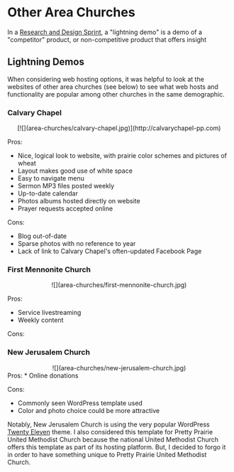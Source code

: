 # Other Area Churches

In a [Research and Design Sprint](research_and_design_sprint.md), a "lightning demo" is a demo of a "competitor" product, or non-competitive product that offers insight

## Lightning Demos

When considering web hosting options, it was helpful to look at the websites of other area churches (see below) to see what web hosts and functionality are popular among other churches in the same demographic. 

### Calvary Chapel

<center>
[![](area-churches/calvary-chapel.jpg)](http://calvarychapel-pp.com)
</center>

Pros:
* Nice, logical look to website, with prairie color schemes and pictures of wheat
* Layout makes good use of white space
* Easy to navigate menu
* Sermon MP3 files posted weekly
* Up-to-date calendar
* Photos albums hosted directly on website
* Prayer requests accepted online

Cons: 
* Blog out-of-date
* Sparse photos with no reference to year
* Lack of link to Calvary Chapel's often-updated Facebook Page

### First Mennonite Church

<center>
![](area-churches/first-mennonite-church.jpg)
</center>

Pros:
* Service livestreaming
* Weekly content

Cons: 

### New Jerusalem Church

<center>
![](area-churches/new-jerusalem-church.jpg)
</center>
Pros:
* Online donations

Cons: 
* Commonly seen WordPress template used
* Color and photo choice could be more attractive
 
Notably, New Jerusalem Church is using the very popular WordPress [Twenty Eleven](https://wordpress.org/themes/twentyeleven) theme. I also considered this template for Pretty Prairie United Methodist Church because the national United Methodist Church offers this template as part of its hosting platform. But, I decided to forgo it in order to have something unique to Pretty Prairie United Methodist Church. 
